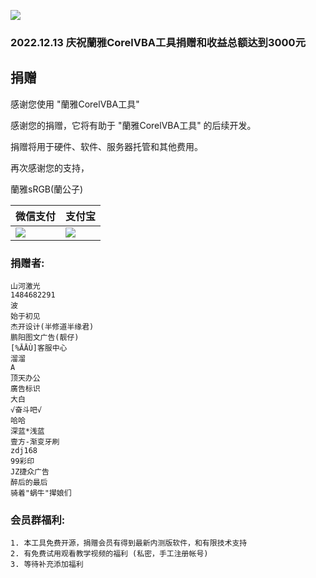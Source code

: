 ![](https://262235.xyz/usr/uploads/2022/12/3254980584.webp)
### 2022.12.13 庆祝蘭雅CorelVBA工具捐赠和收益总额达到3000元
## 捐赠
感谢您使用 "蘭雅CorelVBA工具"

感谢您的捐赠，它将有助于 "蘭雅CorelVBA工具" 的后续开发。

捐赠将用于硬件、软件、服务器托管和其他费用。

再次感谢您的支持，

蘭雅sRGB(蘭公子)


| 微信支付 | 支付宝 |
| ------- | ------- |
| ![](https://262235.xyz/donate/WXPay.png) | ![](https://262235.xyz/donate/AliPay.jpg) |

### 捐赠者:
```
山河激光
1484682291
波
始于初见
杰开设计(半修道半缘君)
鹏阳图文广告(靓仔)
[%ĀĀÙ]客服中心
溜溜
A
顶天办公
廣告标识
大白
√奋斗吧√
哈哈
深蓝*浅蓝
壹方-渐变牙刷
zdj168
99彩印
JZ捷众广告
醉后的最后
骑着"蜗牛"撵娘们
```

### 会员群福利: 
```
1. 本工具免费开源，捐赠会员有得到最新内测版软件，和有限技术支持
2. 有免费试用观看教学视频的福利 (私密，手工注册帐号)
3. 等待补充添加福利
```
